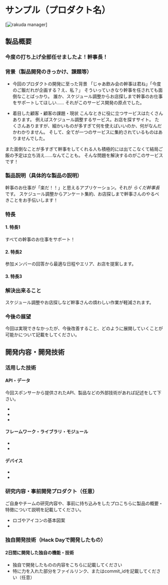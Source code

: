# サンプル（プロダクト名）

[![rakuda manager](KB_1901/imgs/logos/2_rakuda_icon_orange.png)]

## 製品概要


### 今度の打ち上げ全部任せましたよ！幹事長！

### 背景（製品開発のきっかけ、課題等）
- 今回のプロダクトの開発に至った背景
「じゃあ飲み会の幹事は君ね」「今度のご飯だれが企画する？え、私？」
そういっていきなり幹事を任されても面倒なことばっかり。
誰か、スケジュール調整からお店探しまで幹事のお仕事をサポートしてほしい……
それがこのサービス開発の原点でした。

- 着目した顧客・顧客の課題・現状
こんなときに役に立つサービスはたくさんあります。
例えばスケジュール調整するサービス。お店を探すサイト。
たくさんありますが、細かいものが多すぎて何を使えばいいのか、何がなんだかわかりません。
そして、全てが一つのサービスに集約されているものはありませんでした。

また面倒なことが多すぎて幹事をしてくれる人も積極的には出てこなくて結局ご飯の予定は立ち消え……なんてことも。
そんな問題を解決するのがこのサービスです！

### 製品説明（具体的な製品の説明）
幹事のお仕事が「楽だ！！」と思えるアプリケーション。それが *らくだ幹事長* です。
スケジュール調整からアンケート集約、お店探しまで幹事さんのやるべきことをお手伝いします！

### 特長

#### 1. 特長1
すべての幹事のお仕事をサポート！
#### 2. 特長2
参加メンバーの回答から最適な日程やエリア、お店を提案します。
#### 3. 特長3

### 解決出来ること
スケジュール調整やお店探しなど幹事さんの煩わしい作業が軽減されます。

### 今後の展望
今回は実現できなかったが、今後改善すること、どのように展開していくことが可能かについて記載をしてください。


## 開発内容・開発技術
### 活用した技術
#### API・データ
今回スポンサーから提供されたAPI、製品などの外部技術があれば記述をして下さい。

* 
* 
* 

#### フレームワーク・ライブラリ・モジュール
* 
* 

#### デバイス
* 
* 

### 研究内容・事前開発プロダクト（任意）
ご自身やチームの研究内容や、事前に持ち込みをしたプロこちらに製品の概要・特徴について説明を記載してください。

* ロゴやアイコンの基本図案 
* 


### 独自開発技術（Hack Dayで開発したもの）
#### 2日間に開発した独自の機能・技術
* 独自で開発したものの内容をこちらに記載してください
* 特に力を入れた部分をファイルリンク、またはcommit_idを記載してください（任意）
